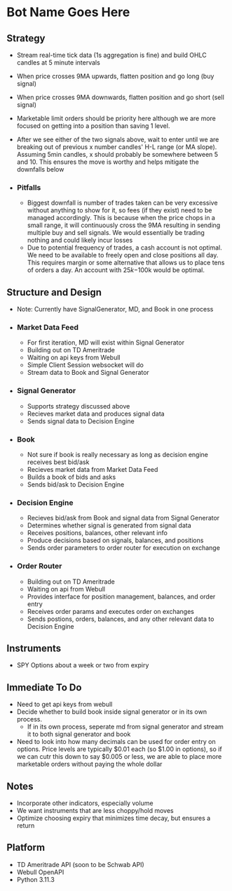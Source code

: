 # Bot Name Goes Here

## Strategy

* Stream real-time tick data (1s aggregation is fine) and build OHLC candles at 5 minute intervals
* When price crosses 9MA upwards, flatten position and go long (buy signal)
* When price crosses 9MA downwards, flatten position and go short (sell signal)
* Marketable limit orders should be priority here although we are more focused on getting into a position than saving 1 level.
* After we see either of the two signals above, wait to enter until we are breaking out of previous x number candles' H-L range (or MA slope). Assuming 5min candles, x should probably be somewhere between 5 and 10. This ensures the move is worthy and helps mitigate the downfalls below

* ### Pitfalls

  * Biggest downfall is number of trades taken can be very excessive without anything to show for it, so fees (if they exist) need to be managed accordingly. This is because when the price chops in a small range, it will continuously cross the 9MA resulting in sending multiple buy and sell signals. We would essentially be trading nothing and could likely incur losses
  * Due to potential frequency of trades, a cash account is not optimal. We need to be available to freely open and close positions all day. This requires margin or some alternative that allows us to place tens of orders a day. An account with $25k-$100k would be optimal.

## Structure and Design

* Note: Currently have SignalGenerator, MD, and Book in one process

* ### Market Data Feed

  * For first iteration, MD will exist within Signal Generator
  * Building out on TD Ameritrade
  * Waiting on api keys from Webull
  * Simple Client Session websocket will do
  * Stream data to Book and Signal Generator

* ### Signal Generator

  * Supports strategy discussed above
  * Recieves market data and produces signal data
  * Sends signal data to Decision Engine

* ### Book

  * Not sure if book is really necessary as long as decision engine receives best bid/ask
  * Recieves market data from Market Data Feed
  * Builds a book of bids and asks
  * Sends bid/ask to Decision Engine

* ### Decision Engine

  * Recieves bid/ask from Book and signal data from Signal Generator
  * Determines whether signal is generated from signal data
  * Receives positions, balances, other relevant info
  * Produce decisions based on signals, balances, and positions
  * Sends order parameters to order router for execution on exchange

* ### Order Router

  * Building out on TD Ameritrade
  * Waiting on api from Webull
  * Provides interface for position management, balances, and order entry
  * Receives order params and executes order on exchanges
  * Sends postions, orders, balances, and any other relevant data to Decision Engine

## Instruments

* SPY Options about a week or two from expiry

## Immediate To Do

* Need to get api keys from webull
* Decide whether to build book inside signal generator or in its own process.
  * If in its own process, seperate md from signal generator and stream it to both signal generator and book
* Need to look into how many decimals can be used for order entry on options. Price levels are typically $0.01 each (so $1.00 in options), so if we can cutr this down to say $0.005 or less, we are able to place more marketable orders without paying the whole dollar

## Notes

* Incorporate other indicators, especially volume
* We want instruments that are less choppy/hold moves
* Optimize choosing expiry that minimizes time decay, but ensures a return

## Platform
* TD Ameritrade API (soon to be Schwab API)
* Webull OpenAPI
* Python 3.11.3
